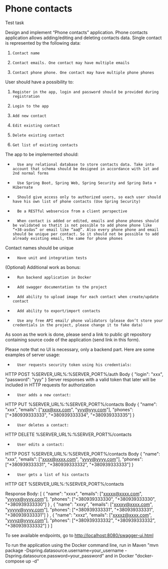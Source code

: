 # Phone contacts

Test task

Design and implement “Phone contacts” application. Phone contacts application allows adding/editing and deleting contacts data. Single contact is represented by the following data:
1.     Contact name
2.     Contact emails. One contact may have multiple emails
3.     Contact phone phone. One contact may have multiple phone phones
User should have a possibility to:
1.     Register in the app, login and password should be provided during registration
2.     Login to the app
3.     Add new contact
4.     Edit existing contact
5.     Delete existing contact
6.     Get list of existing contacts
The app to be implemented should:
-       Use any relational database to store contacts data. Take into account that schema should be designed in accordance with 1st and 2nd normal forms
-       Use Spring Boot, Spring Web, Spring Security and Spring Data + Hibernate
-       Should give access only to authorized users, so each user should have his own list of phone contacts (Use Spring Security)
-       Be a RESTful webservice from a client perspective
-       When contact is added or edited, emails and phone phones should be validated so thatit is not possible to add phone phone like “+38-asdas” or email like “aa@”. Also every phone phone and email should be unique per contact. So it should not be possible to add already existing email, the same for phone phones
Contact names should be unique
-       Have unit and integration tests
(Optional) Additional work as bonus:
-       Run backend application in Docker
-       Add swagger documentation to the project
-       Add ability to upload image for each contact when create/update contact
-       Add ability to export/import contacts
-       Use any free API email/ phone validators (please don’t store your credentials in the project, please change it to fake data)
 As soon as the work is done, please send a link to public git repository containing source code of the application (send link in this form).

  
Please note that no UI is necessary, only a backend part.
Here are some examples of server usage:
-       User requests security token using his credentials:
HTTP POST %SERVER_URL%:%SERVER_PORT%/auth
Body
{
    "login": "xxx",
    "password": "yyy"
}
Server responses with a valid token that later will be included in HTTP requests for authorization
-       User adds a new contact:
HTTP PUT %SERVER_URL%:%SERVER_PORT%/contacts
Body
{
    "name": "xxx",
    "emails": ["xxx@xxx.com", "yyy@yyy.com"],
    "phones": ["+380939333333", "+380939333334", "+380939333335"]
}
 -       User deletes a contact:
HTTP DELETE %SERVER_URL%:%SERVER_PORT%/contacts
-       User edits a contact:
HTTP POST %SERVER_URL%:%SERVER_PORT%/contacts
Body
{
    "name": "xxx",
    "emails": ["xxxx@xxxx.com", "yyyy@yyyy.com"],
    "phones": ["+380939333331", "+380939333332", "+380939333333"]
}
-       User gets a list of his contacts
HTTP GET %SERVER_URL%:%SERVER_PORT%/contacts

Response Body:
[
   {
       "name": "xxxx",
       "emails": ["xxxxx@xxxx.com", "yyyyx@yyyy.com"],
       "phones": ["+380939333330", "+380939333330", "+380939333330"]
   } ,
   {
       "name": "xxxy",
       "emails": ["xxxxy@xxxx.com", "yyyyy@yyyy.com"],
       "phones": ["+380939333331", "+380939333331", "+380939333331"]
   } ,
   {
       "name": "xxxz",
       "emails": ["xxxxz@xxxx.com", "yyyyz@yyyy.com"],
       "phones": ["+380939333332", "+380939333332", "+380939333332"]
   }
 ]

To see available endpoints, go to [http://localhost:8080/swagger-ui.html]()

To run the application using the Docker command line, run in Maven "mvn package -Dspring.datasource.username=your_username -Dspring.datasource.password=your_password" and in Docker "docker-compose up -d"